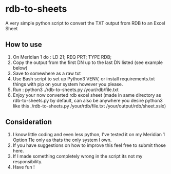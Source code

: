 # rdb-to-sheets
A very simple python script to convert the TXT output from RDB to an Excel Sheet

## How to use
1. On Meridian 1 do : LD 21; REQ PRT; TYPE RDB;
1. Copy the output from the first DN up to the last DN listed (see example below)
1. Save to somewhere as a raw txt
1. Use Bash script to set up Python3 VENV, or install requirements.txt things with pip on your system however you please.
1. Run : python3 ./rdb-to-sheets.py /your/rdb/file.txt 
1. Enjoy your now converted rdb excel sheet (made in same directory as rdb-to-sheets.py by default, can also be anywhere you desire python3 like this ./rdb-to-sheets.py /your/rdb/file.txt /your/output/rdb/sheet.xslx)

## Consideration
1. I know little coding and even less python, I've tested it on my Meridian 1 Option 11e only as thats the only system I own.
1. If you have suggestions on how to improve this feel free to submit those here.
1. If I made something completely wrong in the script its not my responsibility.
1. Have fun !
